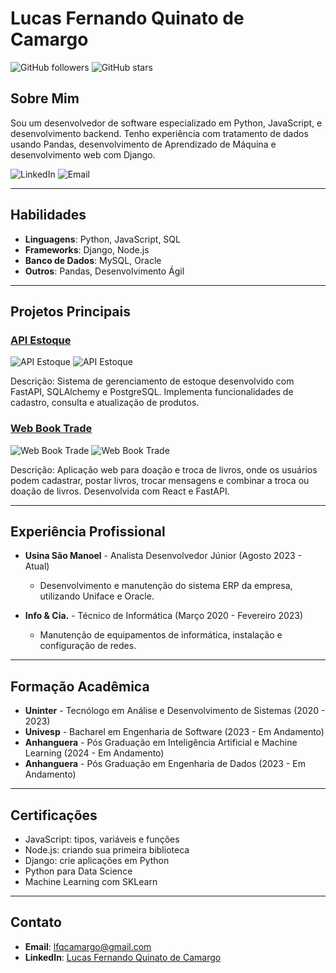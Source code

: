 # Lucas Fernando Quinato de Camargo

![GitHub followers](https://img.shields.io/github/followers/lfqcamargo?style=social)
![GitHub stars](https://img.shields.io/github/stars/lfqcamargo?style=social)

## Sobre Mim

Sou um desenvolvedor de software especializado em Python, JavaScript, e desenvolvimento backend. Tenho experiência com tratamento de dados usando Pandas, desenvolvimento de Aprendizado de Máquina e desenvolvimento web com Django.

![LinkedIn](https://img.shields.io/badge/-LinkedIn-blue?style=flat-square&logo=linkedin&logoColor=white&link=https://www.linkedin.com/in/lfqcamargo)
![Email](https://img.shields.io/badge/-Email-red?style=flat-square&logo=gmail&logoColor=white&link=mailto:lfqcamargo@gmail.com)

---

## Habilidades

- **Linguagens**: Python, JavaScript, SQL
- **Frameworks**: Django, Node.js
- **Banco de Dados**: MySQL, Oracle
- **Outros**: Pandas, Desenvolvimento Ágil

---

## Projetos Principais

### [API Estoque](https://github.com/lfqcamargo/api-estoque)

![API Estoque](https://img.shields.io/github/stars/lfqcamargo/api-estoque?style=social)
![API Estoque](https://img.shields.io/github/forks/lfqcamargo/api-estoque?style=social)

Descrição: Sistema de gerenciamento de estoque desenvolvido com FastAPI, SQLAlchemy e PostgreSQL. Implementa funcionalidades de cadastro, consulta e atualização de produtos.

### [Web Book Trade](https://github.com/lfqcamargo/web_book_trade)

![Web Book Trade](https://img.shields.io/github/stars/lfqcamargo/web_book_trade?style=social)
![Web Book Trade](https://img.shields.io/github/forks/lfqcamargo/web_book_trade?style=social)

Descrição: Aplicação web para doação e troca de livros, onde os usuários podem cadastrar, postar livros, trocar mensagens e combinar a troca ou doação de livros. Desenvolvida com React e FastAPI.

---

## Experiência Profissional

- **Usina São Manoel** - Analista Desenvolvedor Júnior (Agosto 2023 - Atual)
  - Desenvolvimento e manutenção do sistema ERP da empresa, utilizando Uniface e Oracle.

- **Info & Cia.** - Técnico de Informática (Março 2020 - Fevereiro 2023)
  - Manutenção de equipamentos de informática, instalação e configuração de redes.

---

## Formação Acadêmica

- **Uninter** - Tecnólogo em Análise e Desenvolvimento de Sistemas (2020 - 2023)
- **Univesp** - Bacharel em Engenharia de Software (2023 - Em Andamento)
- **Anhanguera** - Pós Graduação em Inteligência Artificial e Machine Learning (2024 - Em Andamento)
- **Anhanguera** - Pós Graduação em Engenharia de Dados (2023 - Em Andamento)

---

## Certificações

- JavaScript: tipos, variáveis e funções
- Node.js: criando sua primeira biblioteca
- Django: crie aplicações em Python
- Python para Data Science
- Machine Learning com SKLearn

---

## Contato

- **Email**: lfqcamargo@gmail.com
- **LinkedIn**: [Lucas Fernando Quinato de Camargo](https://www.linkedin.com/in/lfqcamargo)
